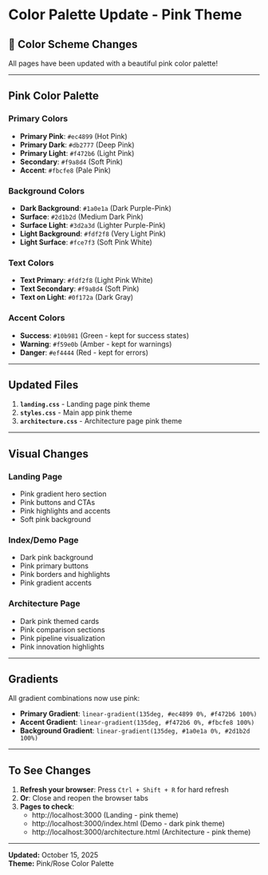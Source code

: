 # Color Palette Update - Pink Theme

## 🎨 Color Scheme Changes

All pages have been updated with a beautiful pink color palette!

---

## Pink Color Palette

### Primary Colors
- **Primary Pink**: `#ec4899` (Hot Pink)
- **Primary Dark**: `#db2777` (Deep Pink)
- **Primary Light**: `#f472b6` (Light Pink)
- **Secondary**: `#f9a8d4` (Soft Pink)
- **Accent**: `#fbcfe8` (Pale Pink)

### Background Colors
- **Dark Background**: `#1a0e1a` (Dark Purple-Pink)
- **Surface**: `#2d1b2d` (Medium Dark Pink)
- **Surface Light**: `#3d2a3d` (Lighter Purple-Pink)
- **Light Background**: `#fdf2f8` (Very Light Pink)
- **Light Surface**: `#fce7f3` (Soft Pink White)

### Text Colors
- **Text Primary**: `#fdf2f8` (Light Pink White)
- **Text Secondary**: `#f9a8d4` (Soft Pink)
- **Text on Light**: `#0f172a` (Dark Gray)

### Accent Colors
- **Success**: `#10b981` (Green - kept for success states)
- **Warning**: `#f59e0b` (Amber - kept for warnings)
- **Danger**: `#ef4444` (Red - kept for errors)

---

## Updated Files

1. **`landing.css`** - Landing page pink theme
2. **`styles.css`** - Main app pink theme  
3. **`architecture.css`** - Architecture page pink theme

---

## Visual Changes

### Landing Page
- Pink gradient hero section
- Pink buttons and CTAs
- Pink highlights and accents
- Soft pink background

### Index/Demo Page
- Dark pink background
- Pink primary buttons
- Pink borders and highlights
- Pink gradient accents

### Architecture Page
- Dark pink themed cards
- Pink comparison sections
- Pink pipeline visualization
- Pink innovation highlights

---

## Gradients

All gradient combinations now use pink:
- **Primary Gradient**: `linear-gradient(135deg, #ec4899 0%, #f472b6 100%)`
- **Accent Gradient**: `linear-gradient(135deg, #f472b6 0%, #fbcfe8 100%)`
- **Background Gradient**: `linear-gradient(135deg, #1a0e1a 0%, #2d1b2d 100%)`

---

## To See Changes

1. **Refresh your browser**: Press `Ctrl + Shift + R` for hard refresh
2. **Or**: Close and reopen the browser tabs
3. **Pages to check**:
   - http://localhost:3000 (Landing - pink theme)
   - http://localhost:3000/index.html (Demo - dark pink theme)
   - http://localhost:3000/architecture.html (Architecture - pink theme)

---

**Updated:** October 15, 2025  
**Theme:** Pink/Rose Color Palette
